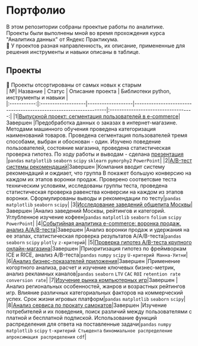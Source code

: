 # Портфолио
В этом репозитории собраны проектые работы по аналитике.  
Проекты были выполнены мной во время прохождения курса "Аналитика данных" от Яндекс Практикума.  
:paperclip: У проектов разная направленность, их описание, примененные для решения инструменты и навыки описаны в таблице.

## Проекты  
:date: Проекты отсортированы от самых новых к старым  
| №| Название | Статус | Описание проекта | Библиотеки python, инструменты и навыки |  
|:-----------:|:-------------------|-------------------|------------------------------------------------------------------|:-----------------------------------:|
|1|[Выпускной проект: сегментация пользователей в e-commerce](/Сегментация%20в%20e-commerce/)|Завершен |Предобработка данных о заказах в интернет-магазине. Методами машинного обучения проведена категоризация наименований товаров. Проведена сегментация пользователей тремя способами, выбран и обоснован - один. Изучено поведение пользователей, состояние магазина, проведена статистическая проверка гипотез. По ходу работы и выводам - сделана [презентация](https://disk.yandex.ru/i/cVCwAYGe8dYSLw) |`pandas` `matplotlib` `seaborn`  `scipy` `sklearn` `pymorphy2` `PowerPoint`|
|2|[A/B-тест системы рекомендаций](/А-Б%20тест%20система%20рекомендаций/)|Завершен |Компания вводит систему рекомендаций и ождиает, что группа B покажет большую конверсию на каждом их этапов воронки продаж. Проверено соответсвие теста техническим условиям, исследованы группы теста, проведена статистическая проверка равенства конверсии на каждом из этапов воронки. Сформулированы выводы и рекомендации по тесту|`pandas` `matplotlib` `seaborn` `scipy`|
|3|[Исследование заведений общепита Москвы](/Исследование%20общепита%20Москвы/)|Завершен |Анализ заведений Москвы, рейтингов и категорий. Углубленное изучение кофеен|`pandas` `matplotlib` `seaborn`  `folium` `scipy` `PowerPoint`|
|4|[Событийная аналитика e-commerce: воронка продаж, анализ A/A/B-теста](/Событийная%20аналитика/)|Завершен |Анализ воронки продаж и удержания на ее этапах, статистическая проверка результатов А/А/B-теста|`pandas` `seaborn` `scipy` `plotly` `z-критерий`|
|5|[Проверка гипотез A/B-теста крупного онлайн-магазина](/А-Б%20тест/)|Завершен |Приоритизация гипотез по фреймворкам ICE и RICE, анализ A/B-теста|`pandas` `numpy` `scipy` `U-критерий Манна-Уитни`|
|6|[Анализ бизнес-показателей приложения](/Анализ%20бизнес-показателей/)|Завершен |Применение когортного анализа, расчет и изучение ключевых бизнес-метрик, анализ рекламных каналов|`pandas` `seaborn` `LTV` `CAC` `ROI` `retention rate` `conversion rate`|
|7|[Изучение рынка компьютерных игр](/Анализ%20рынка%20компьютерных%20игр/)|Завершен |Анализ региональных особенностей, жанров и возрастных рейтингов игр. Влияние различных категориальных факторов на коммерческий успех. Срок жизни игровых платформ|`pandas` `matplotlib` `seaborn` `scipy`|
|8|[Анализ сервиса по прокату самокатов](/Анализ%20проката%20самокатов/)|Завершен |Изучение потребителей и их поведения, поиск различий между пользователями с платной и бесплатной подпиской. Использование функций распределения для ответа на поставленные задачи|`pandas` `numpy` `matplotlib` `scipy` `t-критерий Стьюдента` `биномиальное распределение` `апроксимация распределения` `cdf`|
